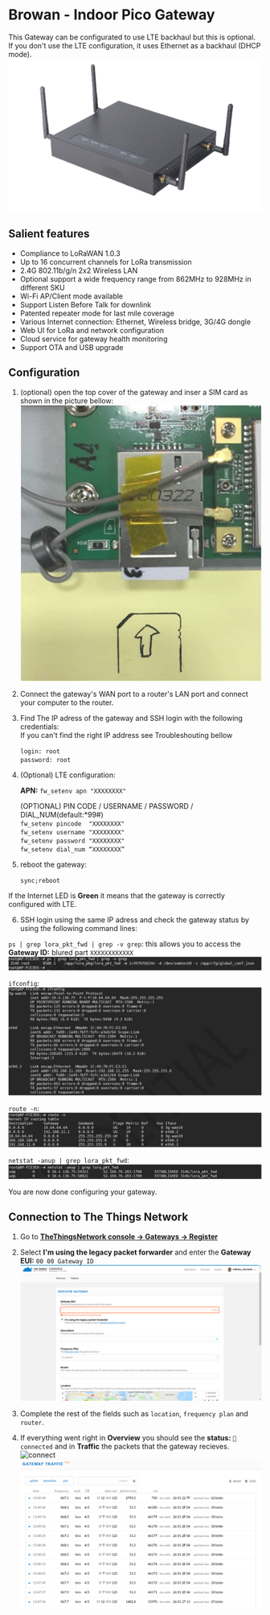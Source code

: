 # Browan - Indoor Pico Gateway

This Gateway can be configurated to use LTE backhaul but this is optional.  
If you don't use the LTE configuration, it uses Ethernet as a backhaul (DHCP mode).  
![pico-gateway](pico-gateway.png)

## Salient features

- Compliance to LoRaWAN 1.0.3
- Up to 16 concurrent channels for LoRa transmission
- 2.4G 802.11b/g/n 2x2 Wireless LAN
- Optional support a wide frequency range from 862MHz to
928MHz in different SKU
- Wi-Fi AP/Client mode available
- Support Listen Before Talk for downlink
- Patented repeater mode for last mile coverage
- Various Internet connection: Ethernet, Wireless bridge,
3G/4G dongle
- Web UI for LoRa and network configuration
- Cloud service for gateway health monitoring
- Support OTA and USB upgrade

## Configuration

1. (optional) open the top cover of the gateway and inser a SIM card as shown in the picture bellow:  
![inside of the gateway](inside.png)
2. Connect the gateway's WAN port to a router's LAN port and connect your computer to the router.
3. Find The IP adress of the gateway and SSH login with the following credentials:  
   If you can't find the right IP address see Troubleshouting bellow

   `login: root`  
   `password: root`
   
4. (Optional) LTE configuration:

   **APN:** `fw_setenv apn "XXXXXXXX"`
   
   (OPTIONAL) PIN CODE / USERNAME / PASSWORD / DIAL_NUM(default:*99#)  
      `fw_setenv pincode  "XXXXXXXX"`  
      `fw_setenv username "XXXXXXXX"`  
      `fw_setenv password "XXXXXXXX"`  
      `fw_setenv dial_num “XXXXXXXX”`
   
5. reboot the gateway:

   `sync;reboot`
   
If the Internet LED is **Green** it means that the gateway is correctly configured with LTE.

6. SSH login using the same IP adress and check the gateway status by using the following command lines:

  `ps | grep lora_pkt_fwd | grep -v grep`: this allows you to access the **Gateway ID:** blured part `XXXXXXXXXXXX`  
   ![lora_pkt_fwd](lora_pkt_fwd.png)
  
  `ifconfig`:  
   ![ifconfig](ifconfig.png)

   `route -n`:  
   ![route -n](route.png)

   `netstat -anup | grep lora_pkt_fwd`:  
   ![netstat](netstat.png)

You are now done configuring your gateway.

## Connection to The Things Network

1. Go to [**TheThingsNetwork console -> Gateways -> Register**](https://console.thethingsnetwork.org/gateways/register)
2. Select **I'm using the legacy packet forwarder** and enter the **Gateway EUI:** `00 00 Gateway ID`   
   ![register](register.png)
   
3. Complete the rest of the fields such as `location`, `frequency plan` and `router`.
4. If everything went right in **Overview** you should see the **status:** `🧶connected` and in **Traffic** the packets that the gateway recieves.
![connect](connect.png)
![trafic](trafic.png)
